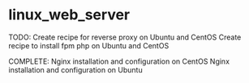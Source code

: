 # linux_web_server

TODO:
Create recipe for reverse proxy on Ubuntu and CentOS
Create recipe to install fpm php on Ubuntu and CentOS

COMPLETE:
Nginx installation and configuration on CentOS
Nginx installation and configuration on Ubuntu
